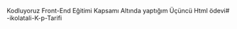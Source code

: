 Kodluyoruz Front-End Eğitimi Kapsamı Altında yaptığım Üçüncü Html ödevi#   - i k o l a t a l i - K - p - T a r i f i  
 